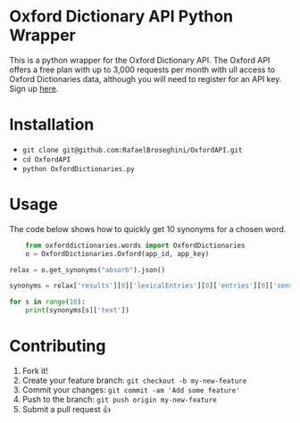 # Oxford Dictionary API Python Wrapper

This is a python wrapper for the Oxford Dictionary API.
The Oxford API offers a free plan with up to 3,000 requests per month with ull access to Oxford Dictionaries data, although you will need to register for an API key. Sign up [here](https://developer.oxforddictionaries.com/).

# Installation
* `git clone git@github.com:RafaelBroseghini/OxfordAPI.git`
* `cd OxfordAPI`
* `python OxfordDictionaries.py`


# Usage
The code below shows how to quickly get 10 synonyms for a chosen word.
```python
    from oxforddictionaries.words import OxfordDictionaries
    o = OxfordDictionaries.Oxford(app_id, app_key)

relax = o.get_synonyms("absorb").json()

synonyms = relax['results'][0]['lexicalEntries'][0]['entries'][0]['senses'][0]['synonyms']

for s in range(10):
    print(synonyms[s]['text'])
```

# Contributing

1. Fork it!
2. Create your feature branch: `git checkout -b my-new-feature`
3. Commit your changes: `git commit -am 'Add some feature'`
4. Push to the branch: `git push origin my-new-feature`
5. Submit a pull request :+1:
